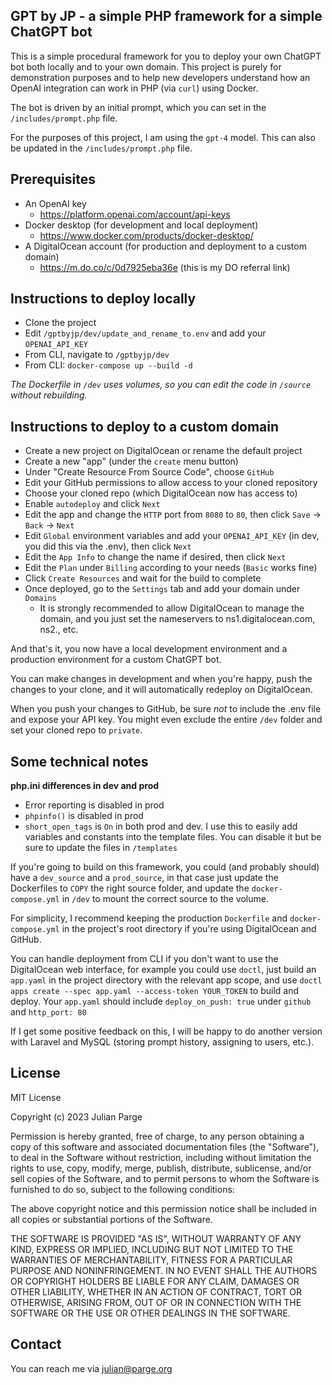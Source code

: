 **GPT by JP - a simple PHP framework for a simple ChatGPT bot**
-
This is a simple procedural framework for you to deploy your own ChatGPT bot 
both locally and to your own domain. This project is purely for demonstration purposes and 
to help new developers understand how an OpenAI integration can work in PHP (via `curl`) using Docker.

The bot is driven by an initial prompt, which you can set in the `/includes/prompt.php` file. 

For the purposes of this project, I am using the `gpt-4` model. This can also be updated in the `/includes/prompt.php` file.

**Prerequisites**
-
- An OpenAI key
   - https://platform.openai.com/account/api-keys
- Docker desktop (for development and local deployment) 
  - https://www.docker.com/products/docker-desktop/
- A DigitalOcean account (for production and deployment to a custom domain) 
  - https://m.do.co/c/0d7925eba36e (this is my DO referral link)


**Instructions to deploy locally**
-
- Clone the project
- Edit `/gptbyjp/dev/update_and_rename_to.env` and add your `OPENAI_API_KEY`
- From CLI, navigate to `/gptbyjp/dev`
- From CLI: `docker-compose up --build -d`

*The Dockerfile in `/dev` uses volumes, so you can edit the code in `/source` without rebuilding.*


**Instructions to deploy to a custom domain**
-
- Create a new project on DigitalOcean or rename the default project
- Create a new "app" (under the `create` menu button)
- Under "Create Resource From Source Code", choose `GitHub`
- Edit your GitHub permissions to allow access to your cloned repository
- Choose your cloned repo (which DigitalOcean now has access to)
- Enable `autodeploy` and click `Next`
- Edit the app and change the `HTTP` port from `8080` to `80`, then click `Save` -> `Back` -> `Next`
- Edit `Global` environment variables and add your `OPENAI_API_KEY` (in dev, you did this via the .env), then click `Next`
- Edit the `App Info` to change the name if desired, then click `Next`
- Edit the `Plan` under `Billing` according to your needs (`Basic` works fine)
- Click `Create Resources` and wait for the build to complete
- Once deployed, go to the `Settings` tab and add your domain under `Domains`
  - It is strongly recommended to allow DigitalOcean to manage the domain, and you just set the nameservers to ns1.digitalocean.com, ns2., etc. 

And that's it, you now have a local development environment and a production environment for a custom ChatGPT bot.

You can make changes in development and when you're happy, push the changes to your clone, and it will 
automatically redeploy on DigitalOcean.

When you push your changes to GitHub, be sure *not* to include the .env file and expose your API key. 
You might even exclude the entire `/dev` folder and set your cloned repo to `private`.

**Some technical notes**
-
**php.ini differences in dev and prod**
- Error reporting is disabled in prod
- `phpinfo()` is disabled in prod
- `short_open_tags` is `On` in both prod and dev. I use this to easily add variables and constants into the template files. 
You can disable it but be sure to update the files in `/templates`


If you're going to build on this framework, you could (and probably should) have a `dev_source` and a `prod_source`, 
in that case just update the Dockerfiles to `COPY` the right source folder, and update the `docker-compose.yml` in 
`/dev` to mount the correct source to the volume. 

For simplicity, I recommend keeping the production `Dockerfile` and `docker-compose.yml` in the 
project's root directory if you're using DigitalOcean and GitHub.

You can handle deployment from CLI if you don't want to use the DigitalOcean web interface, for example you could use `doctl`,
just build an `app.yaml` in the project directory with the relevant app scope, and use `doctl apps create --spec app.yaml --access-token YOUR_TOKEN`
to build and deploy. Your `app.yaml` should include `deploy_on_push: true` under `github` and `http_port: 80`

If I get some positive feedback on this, I will be happy to do another version with Laravel and MySQL (storing prompt history, assigning to users, etc.).

**License**
-
MIT License

Copyright (c) 2023 Julian Parge

Permission is hereby granted, free of charge, to any person obtaining a copy
of this software and associated documentation files (the "Software"), to deal
in the Software without restriction, including without limitation the rights
to use, copy, modify, merge, publish, distribute, sublicense, and/or sell
copies of the Software, and to permit persons to whom the Software is
furnished to do so, subject to the following conditions:

The above copyright notice and this permission notice shall be included in all
copies or substantial portions of the Software.

THE SOFTWARE IS PROVIDED "AS IS", WITHOUT WARRANTY OF ANY KIND, EXPRESS OR
IMPLIED, INCLUDING BUT NOT LIMITED TO THE WARRANTIES OF MERCHANTABILITY,
FITNESS FOR A PARTICULAR PURPOSE AND NONINFRINGEMENT. IN NO EVENT SHALL THE
AUTHORS OR COPYRIGHT HOLDERS BE LIABLE FOR ANY CLAIM, DAMAGES OR OTHER
LIABILITY, WHETHER IN AN ACTION OF CONTRACT, TORT OR OTHERWISE, ARISING FROM,
OUT OF OR IN CONNECTION WITH THE SOFTWARE OR THE USE OR OTHER DEALINGS IN THE
SOFTWARE.

**Contact**
-
You can reach me via [julian@parge.org](mailto:julian@parge.org)